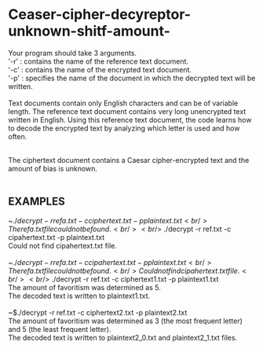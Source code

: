 # Ceaser-cipher-decyreptor-unknown-shitf-amount-

Your program should take 3 arguments. <br />
'-r' : contains the name of the reference text document. <br />
'-c' : contains the name of the encrypted text document.  <br />
'-p' : specifies the name of the document in which the decrypted text will be written.
 <br /> <br />
Text documents contain only English characters and can be of variable length. The reference text document contains very long unencrypted text written in English. Using this reference text document, the code learns how to decode the encrypted text by analyzing which letter is used and how often. <br /> <br />

The ciphertext document contains a Caesar cipher-encrypted text and the amount of bias is unknown.<br /><br />

## EXAMPLES
~$./decrypt -r refa.txt -c ciphertext.txt -p plaintext.txt<br />
The refa.txt file could not be found.<br /><br />
~$./decrypt -r ref.txt -c cipahertext.txt -p plaintext.txt<br />
Could not find cipahertext.txt file.<br /><br />
~$./decrypt -r refa.txt -c cipahertext.txt -p plaintext.txt<br />
The refa.txt file could not be found.<br />
Could not find cipahertext.txt file.<br /><br />
~$./decrypt -r ref.txt -c ciphertext1.txt -p plaintext1.txt<br />
The amount of favoritism was determined as 5.<br />
The decoded text is written to plaintext1.txt.<br /><br />
~$./decrypt -r ref.txt -c ciphertext2.txt -p plaintext2.txt<br />
The amount of favoritism was determined as 3 (the most frequent letter) and 5 (the least frequent letter).<br />
The decoded text is written to plaintext2_0.txt and plaintext2_1.txt files.<br /><br />

